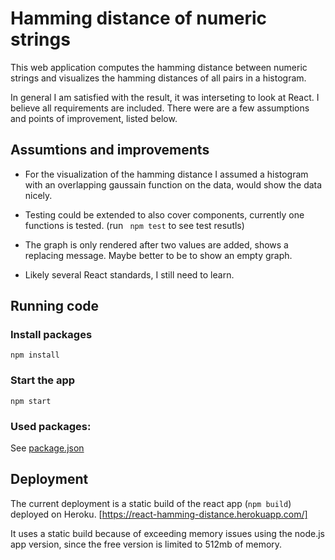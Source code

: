 # Hamming distance of numeric strings

This web application computes the hamming distance between numeric strings and visualizes the hamming distances of all
pairs in a histogram.

In general I am satisfied with the result, it was interseting to look at React. I believe all requirements are included. There were are a few assumptions and points of improvement, listed below.

## Assumtions and improvements
- For the visualization of the hamming distance I assumed a histogram with an overlapping gaussain function on the data, would show the data nicely.

- Testing could be extended to also cover components, currently one functions is tested. (run ``` npm test``` to see test resutls)

- The graph is only rendered after two values are added, shows a replacing message. Maybe better to be to show an empty graph.

- Likely several React standards, I still need to learn. 
## Running code
### Install packages
```npm install```
### Start the app
```npm start```


### Used packages:
See [package.json](https://github.com/WSeubring/React-hamming-distance/blob/main/package.json)

## Deployment
The current deployment is a static build of the react app (```npm build```) deployed on Heroku.
[https://react-hamming-distance.herokuapp.com/]

It uses a static build because of exceeding memory issues using the node.js app version, since the free version is limited to 512mb of memory.